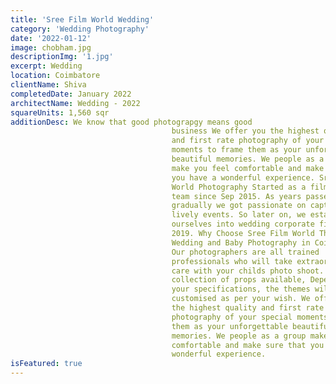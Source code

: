 ```yaml
---
title: 'Sree Film World Wedding'
category: 'Wedding Photography'
date: '2022-01-12'
image: chobham.jpg
descriptionImg: '1.jpg'
excerpt: Wedding
location: Coimbatore
clientName: Shiva
completedDate: January 2022
architectName: Wedding - 2022
squareUnits: 1,560 sqr
additionDesc: We know that good photograpgy means good
                                    business We offer you the highest quality
                                    and first rate photography of your special
                                    moments to frame them as your unforgettable
                                    beautiful memories. We people as a group
                                    make you feel comfortable and make sure that
                                    you have a wonderful experience. Sree Film
                                    World Photography Started as a film making
                                    team since Sep 2015. As years passed
                                    gradually we got passionate on capturing the
                                    lively events. So later on, we established
                                    ourselves into wedding corporate field in
                                    2019. Why Choose Sree Film World The Best
                                    Wedding and Baby Photography in Coimbatore.
                                    Our photographers are all trained
                                    professionals who will take extraordinary
                                    care with your childs photo shoot. Huge
                                    collection of props available, Depending on
                                    your specifications, the themes will be
                                    customised as per your wish. We offer you
                                    the highest quality and first rate
                                    photography of your special moments to frame
                                    them as your unforgettable beautiful
                                    memories. We people as a group make you feel
                                    comfortable and make sure that you have a
                                    wonderful experience.
isFeatured: true
---
```

